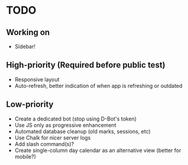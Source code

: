 # TODO

## Working on

- Sidebar!

## High-priority (Required before public test)

- Responsive layout
- Auto-refresh, better indication of when app is refreshing or outdated

## Low-priority

- Create a dedicated bot (stop using D-Bot's token)
- Use JS only as progressive enhancement
- Automated database cleanup (old marks, sessions, etc)
- Use Chalk for nicer server logs
- Add slash command(s)?
- Create single-column day calendar as an alternative view (better for mobile?)
